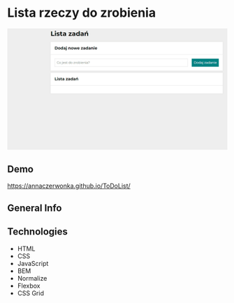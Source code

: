 # Lista rzeczy do zrobienia

![ToDoList](images/animation.gif)

## Demo
https://annaczerwonka.github.io/ToDoList/

## General Info

## Technologies
- HTML
- CSS
- JavaScript
- BEM
- Normalize
- Flexbox
- CSS Grid
